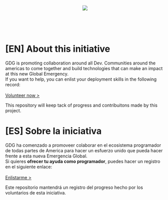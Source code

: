 <br/>
<p align="center">
  <img src="https://i.imgur.com/yacde6U.png"/><img>
</p>
<br/>
<br/>
<br/>

# [EN] About this initiative
GDG is promoting collaboration around all Dev. Communities around the americas to come together and build technologies that can make an impact at this new Global Emergency.<br/>
If you want to help, you can enlist your deployment skills in the following record:<br/>
<br/>
[Volunteer now >](https://docs.google.com/spreadsheets/d/1IBM4kgflXM9yhyqE1YpA6Xpf8EVfLAMBVatx5FOwb_4/edit#gid=0)

This repository will keep tack of progress and contribuitons made by this project.

# [ES] Sobre la iniciativa
GDG ha comenzado a promoveer colaborar en el ecosistema programador de todas partes de America para hacer un esfuerzo unido que pueda hacer frente a esta nueva Emergencia Global.<br/>
Si quieres **ofrecer tu ayuda como programador**, puedes hacer un registro en el siguiente enlace:<br/>
<br/>
[Enlistarme >](https://docs.google.com/spreadsheets/d/1IBM4kgflXM9yhyqE1YpA6Xpf8EVfLAMBVatx5FOwb_4/edit#gid=0)

Este repositorio mantendrá un registro del progreso hecho por los voluntarios de esta iniciativa.
